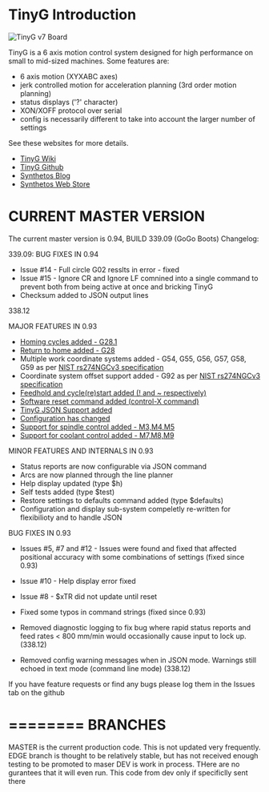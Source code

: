 TinyG Introduction
========

![TinyG v7 Board](http://farm9.staticflickr.com/8186/8436183471_6b3708cd0d_c.jpg)

TinyG is a 6 axis motion control system designed for high performance on small to mid-sized machines. Some features are:

* 6 axis motion (XYXABC axes)
* jerk controlled motion for acceleration planning (3rd order motion planning)
* status displays ('?' character)
* XON/XOFF protocol over serial
* config is necessarily different to take into account the larger number of settings

See these websites for more details.

* [TinyG Wiki](http://www.synthetos.com/wiki/index.php?title=Projects:TinyG)
* [TinyG Github](https://github.com/synthetos/TinyG)
* [Synthetos Blog](https://www.synthetos.com/)
* [Synthetos Web Store](https://www.synthetos.com/webstore/)


CURRENT MASTER VERSION
========
The current master version is 0.94, BUILD 339.09 (GoGo Boots)
Changelog:

339.09: 
BUG FIXES IN 0.94
* Issue #14 - Full circle G02 resslts in error - fixed
* Issue #15 - Ignore CR and Ignore LF comnined into a single command to prevent both from being active at once and bricking TinyG
* Checksum added to JSON output lines

338.12

MAJOR FEATURES IN 0.93
* [Homing cycles added - G28.1](http://www.synthetos.com/wiki/index.php?title=Projects:TinyG-Homing)
* [Return to home added - G28](http://www.synthetos.com/wiki/index.php?title=Projects:TinyG-Homing)
* Multiple work coordinate systems added - G54, G55, G56, G57, G58, G59 as per [NIST rs274NGCv3 specification](http://citeseerx.ist.psu.edu/viewdoc/summary?doi=10.1.1.141.2441)
* Coordinate system offset support added - G92 as per [NIST rs274NGCv3 specification](http://citeseerx.ist.psu.edu/viewdoc/summary?doi=10.1.1.141.2441)
* [Feedhold and cycle(re)start added (! and ~ respectively)](http://www.synthetos.com/wiki/index.php?title=Projects:TinyG-Gcode-Support#Starting.2C_Stopping.2C_Feedhold_and_Rate_Overrides_-_Design_Notes)
* [Software reset command added (control-X command)](http://www.synthetos.com/wiki/index.php?title=Projects:TinyG-Gcode-Support#Starting.2C_Stopping.2C_Feedhold_and_Rate_Overrides_-_Design_Notes)
* [TinyG JSON Support added](http://www.synthetos.com/wiki/index.php?title=Projects:TinyG-JSON)
* [Configuration has changed](http://www.synthetos.com/wiki/index.php?title=TinyG:Configuring) 
* [Support for spindle control added - M3,M4,M5](http://www.synthetos.com/wiki/index.php?title=Projects:TinyG-Gcode-Support#Gcode_Language_Support)
* [Support for coolant control added - M7,M8,M9](http://www.synthetos.com/wiki/index.php?title=Projects:TinyG-Gcode-Support#Gcode_Language_Support)

MINOR FEATURES AND INTERNALS IN 0.93
* Status reports are now configurable via JSON command
* Arcs are now planned through the line planner
* Help display updated (type $h)
* Self tests added (type $test)
* Restore settings to defaults command added (type $defaults)
* Configuration and display sub-system compeletly re-written for flexibilioty and to handle JSON

BUG FIXES IN 0.93
* Issues #5, #7 and #12 - Issues were found and fixed that affected positional accuracy with some combinations of settings (fixed since 0.93)
* Issue #10 - Help display error fixed
* Issue #8 - $xTR did not update until reset
* Fixed some typos in command strings (fixed since 0.93)

* Removed diagnostic logging to fix bug where rapid status reports and feed rates < 800 mm/min would occasionally cause input to lock up. (338.12)
* Removed config warning messages when in JSON mode. Warnings still echoed in text mode (command line mode) (338.12)

If you have feature requests or find any bugs please log them in the Issues tab on the github


========
BRANCHES
========

MASTER is the current production code. This is not updated very frequently.
EDGE branch is thought to be relatively stable, but has not received enough testing to be promoted to maser
DEV is work in process. THere are no gurantees that it will even run. This code from dev only if specificlly sent there
